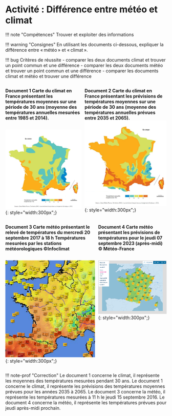 # Activité : Différence entre météo et climat


!!! note "Compétences"
    Trouver et exploiter des informations
 

!!! warning "Consignes"
     En utilisant les documents ci-dessous, expliquer la différence entre « météo » et « climat ».
    
!!! bug Critères de réussite
    - comparer les deux documents climat et trouver un point commun et une différence
    - comparer les deux documents météo et trouver un point commun et une différence
    - comparer les documents climat et météo et trouver une différence

<div markdown style="display: flex; flex-direction:row" > 

<div markdown style="margin-right: 10px; display: flex; flex-direction:column" > 


**Document 1 Carte du climat en France présentant les températures moyennes sur une période de 30 ans (moyenne des températures annuelles mesurées entre 1985 et 2014).**

![](Pictures/climatFrance.png){: style="width:300px";}
</div>
<div markdown style="display: flex; flex-direction:column" > 

**Document 2 Carte du climat en France présentant les prévisions de températures moyennes sur une période de 30 ans (moyenne des températures annuelles prévues entre 2035 et 2065).**  
![](Pictures/climatFranceFutur.png){: style="width:300px";}

</div>
</div>
<div markdown style="display: flex; flex-direction:row" > 

<div markdown style="margin-right: 10px;display: flex; flex-direction:column" >

**Document 3 Carte météo présentant le relevé de températures du mercredi 20 septembre 2017 à 18 h Températures mesurées par les stations météorologiques ©Infoclimat**  


![](Pictures/cartemeteoreleve.png){: style="width:300px";}


</div>
<div markdown style="display: flex; flex-direction:column" > 

**Document 4 Carte météo présentant les prévisions de températures pour le jeudi 07 septembre 2023 (après-midi) © Météo-France**

![](Pictures/cartemeteoprevision.png){: style="width:300px";}
</div>
</div>


!!! note-prof "Correction"
    Le document 1 concerne le climat, il représente les moyennes des températures mesurées pendant 30 ans.
    Le document 1 concerne le climat, il représente les prévisions des températures moyennes prévues pour les années 2035 à 2065.
    Le document 3 concerne la météo, il représente les températures mesurées à 11 h le jeudi 15 septembre 2016.
    Le document 4 concerne la météo, il représente les températures prévues pour jeudi après-midi prochain.
